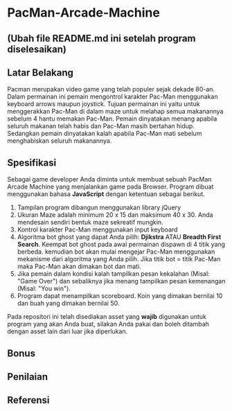 # PacMan-Arcade-Machine

## (Ubah file README.md ini setelah program diselesaikan)

## Latar Belakang
Pacman merupakan video game yang telah populer sejak dekade 80-an. Dalam permainan ini pemain mengontrol karakter Pac-Man menggunakan keyboard arrows maupun joystick. Tujuan permainan ini yaitu untuk menggerakkan Pac-Man di dalam maze untuk melahap semua makanannya sebelum 4 hantu memakan Pac-Man. Pemain dinyatakan menang apabila seluruh makanan telah habis dan Pac-Man masih bertahan hidup. Sedangkan pemain dinyatakan kalah apabila Pac-Man mati sebelum menghabiskan seluruh makanannya.

## Spesifikasi
Sebagai game developer Anda diminta untuk membuat sebuah PacMan Arcade Machine yang menjalankan game pada Browser. Program dibuat menggunakan bahasa <b>JavaScript</b> dengan ketentuan sebagai berikut. 

1.  Tampilan program dibangun menggunakan library jQuery
2.  Ukuran Maze adalah minimum 20 x 15 dan maksimum 40 x 30. Anda mendesain sendiri bentuk maze sekreatif mungkin.
3.  Kontrol karakter Pac-Man menggunakan input keyboard
4.  Algoritma bot ghost yang dapat Anda pilih: <b>Djikstra</b> ATAU <b>Breadth First Search</b>. Keempat bot ghost pada awal permainan dispawn di 4 titik yang berbeda. kemudian bot akan mulai mengejar Pac-Man menggunakan mekanisme dari algoritma yang Anda pilih. Jika titik bot = titik Pac-Man maka Pac-Man akan dimakan bot dan mati.
5.  Jika pemain dalam kondisi kalah tampilkan pesan kekalahan (Misal: "Game Over") dan sebaliknya jika menang tampilkan pesan kemenangan (Misal: "You win").  
6.  Program dapat menampilkan scoreboard. Koin yang dimakan bernilai 10 dan buah yang dimakan bernilai 50.

Pada repositori ini telah disediakan asset yang <b>wajib</b> digunakan untuk program yang akan Anda buat, silakan Anda pakai dan boleh ditambah dengan asset lain dari luar jika diperlukan. 

## Bonus

## Penilaian

## Referensi